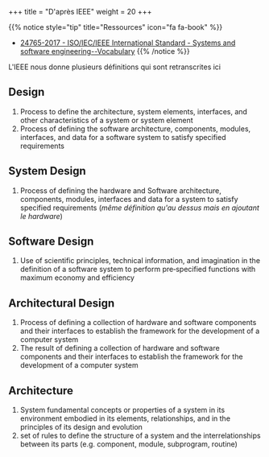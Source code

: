 +++
title = "D'après IEEE"
weight = 20
+++

{{% notice style="tip" title="Ressources" icon="fa fa-book" %}}

- [24765-2017 - ISO/IEC/IEEE International Standard - Systems and software engineering--Vocabulary](https://ieeexplore.ieee.org/document/8016712)
  {{% /notice %}}

L'IEEE nous donne plusieurs définitions qui sont retranscrites ici

## Design

1. Process to define the architecture, system elements, interfaces, and other characteristics of a system or system
   element
2. Process of defining the software architecture, components, modules, interfaces, and data for a software system to satisfy specified requirements

## System Design

1. Process of defining the hardware and Software architecture, components, modules, interfaces and data for a
   system to satisfy specified requirements (_même définition qu'au dessus mais en ajoutant le hardware_)

## Software Design

1. Use of scientific principles, technical information, and imagination in the definition of a software system to
   perform pre‐specified functions with maximum economy and efficiency

## Architectural Design

1. Process of defining a collection of hardware and software components and their interfaces to establish the
   framework for the development of a computer system
2. The result of defining a collection of hardware and
   software components and their interfaces to establish the framework for the development of a computer system

## Architecture

1. System fundamental concepts or properties of a system in its environment embodied in its elements,
   relationships, and in the principles of its design and evolution
2. set of rules to define the structure of a system and the
   interrelationships between its parts (e.g. component, module, subprogram, routine)
